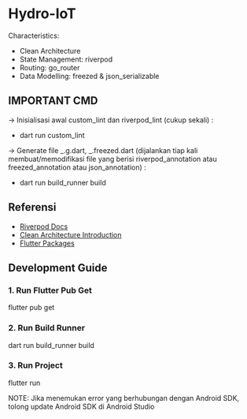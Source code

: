 # Hydro-IoT

Characteristics:

- Clean Architecture
- State Management: riverpod
- Routing: go_router
- Data Modelling: freezed & json_serializable

## IMPORTANT CMD

-> Inisialisasi awal custom_lint dan riverpod_lint (cukup sekali) :

- dart run custom_lint

-> Generate file _.g.dart, _.freezed.dart (dijalankan tiap kali membuat/memodifikasi file yang berisi riverpod_annotation atau freezed_annotation atau json_annotation) :

- dart run build_runner build

## Referensi

- [Riverpod Docs](https://riverpod.dev/docs/essentials/first_request)
- [Clean Architecture Introduction](https://codewithandrea.com/articles/flutter-app-architecture-riverpod-introduction/)
- [Flutter Packages](https://pub.dev/)

## Development Guide

### 1. Run Flutter Pub Get

flutter pub get

### 2. Run Build Runner

dart run build_runner build

### 3. Run Project

flutter run

NOTE: Jika menemukan error yang berhubungan dengan Android SDK, tolong update Android SDK di Android Studio
